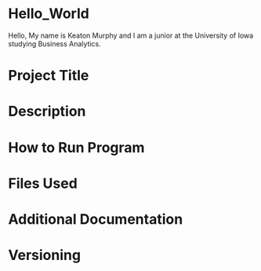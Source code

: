 # Hello_World
Hello, My name is Keaton Murphy and I am a junior at the University of Iowa studying Business Analytics. 
# Project Title
# Description
# How to Run Program
# Files Used
# Additional Documentation
# Versioning

